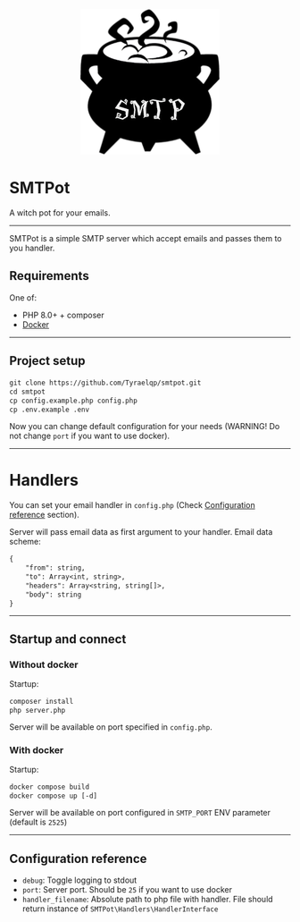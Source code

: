<p align="center">
    <img src="logo.png" alt="SMTPot">
</p>

# SMTPot
A witch pot for your emails.

___

SMTPot is a simple SMTP server which accept emails and passes them to you handler.

## Requirements

One of:

* PHP 8.0+ + composer
* [Docker](https://www.docker.com)

---

## Project setup

```shell
git clone https://github.com/Tyraelqp/smtpot.git
cd smtpot
cp config.example.php config.php
cp .env.example .env
```

Now you can change default configuration for your needs (WARNING! Do not change `port` if you want to use docker).

---

# Handlers

You can set your email handler in `config.php` (Check [Configuration reference](#configuration-reference) section).

Server will pass email data as first argument to your handler. Email data scheme:

```
{
    "from": string,
    "to": Array<int, string>,
    "headers": Array<string, string[]>,
    "body": string
}
```

---

## Startup and connect

### Without docker

Startup:

```shell
composer install
php server.php
```

Server will be available on port specified in `config.php`.

### With docker

Startup:

```shell
docker compose build
docker compose up [-d]
```

Server will be available on port configured in `SMTP_PORT` ENV parameter (default is `2525`)

---

## Configuration reference

* `debug`: Toggle logging to stdout
* `port`: Server port. Should be `25` if you want to use docker
* `handler_filename`: Absolute path to php file with handler. File should return instance of `SMTPot\Handlers\HandlerInterface`

